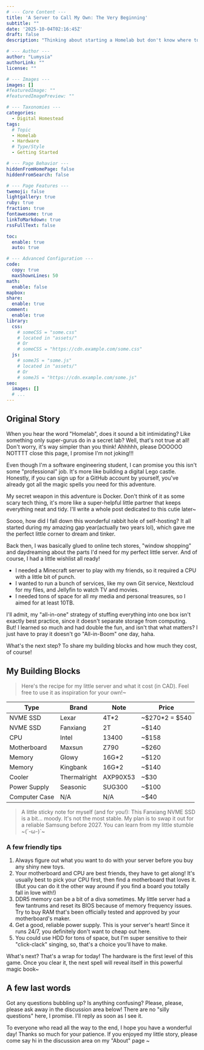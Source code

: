 ```yaml
---
# --- Core Content ---
title: 'A Server to Call My Own: The Very Beginning'
subtitle: ""
date: '2025-10-04T02:16:45Z'
draft: false
description: "Thinking about starting a Homelab but don't know where to begin? Follow my journey! In this first post, I share my beginner-friendly hardware list and the story of how I built my very own server for self-hosting."

# --- Author ---
author: "Lumysia"
authorLink: ""
license: ""

# --- Images ---
images: []
#featuredImage: ""
#featuredImagePreview: ""

# --- Taxonomies ---
categories:
  - Digital Homestead
tags:
  # Topic
  - Homelab
  - Hardware
  # Type/Style
  - Getting Started

# --- Page Behavior ---
hiddenFromHomePage: false
hiddenFromSearch: false

# --- Page Features ---
twemoji: false
lightgallery: true
ruby: true
fraction: true
fontawesome: true
linkToMarkdown: true
rssFullText: false

toc:
  enable: true
  auto: true

# --- Advanced Configuration ---
code:
  copy: true
  maxShownLines: 50
math:
  enable: false
mapbox:
share:
  enable: true
comment:
  enable: true
library:
  css:
    # someCSS = "some.css"
    # located in "assets/"
    # Or
    # someCSS = "https://cdn.example.com/some.css"
  js:
    # someJS = "some.js"
    # located in "assets/"
    # Or
    # someJS = "https://cdn.example.com/some.js"
seo:
  images: []
  # ...
---
```


## Original Story

When you hear the word "Homelab", does it sound a bit intimidating? Like something only super-gurus do in a secret lab? Well, that's not true at all! Don't worry, it's way simpler than you think! Ahhhhh, please DOOOOO NOTTTT close this page, I promise I'm not joking!!!

Even though I'm a software engineering student, I can promise you this isn't some "professional" job. It's more like building a digital Lego castle. Honestly, if you can sign up for a GitHub account by yourself, you've already got all the magic spells you need for this adventure.

My secret weapon in this adventure is Docker. Don't think of it as some scary tech thing, it's more like a super-helpful little partner that keeps everything neat and tidy. I'll write a whole post dedicated to this cutie later~

Soooo, how did I fall down this wonderful rabbit hole of self-hosting? It all started during my amazing gap year(actually two years lol), which gave me the perfect little corner to dream and tinker.

Back then, I was basically glued to online tech stores, "window shopping" and daydreaming about the parts I'd need for my perfect little server. And of course, I had a little wishlist all ready!

- I needed a Minecraft server to play with my friends, so it required a CPU with a little bit of punch.
- I wanted to run a bunch of services, like my own Git service, Nextcloud for my files, and Jellyfin to watch TV and movies.
- I needed tons of space for all my media and personal treasures, so I aimed for at least 10TB.

I'll admit, my "all-in-one" strategy of stuffing everything into one box isn't exactly best practice, since it doesn't separate storage from computing. But! I learned so much and had double the fun, and isn't that what matters? I just have to pray it doesn't go "All-in-Boom" one day, haha.

What's the next step? To share my building blocks and how much they cost, of course!

## My Building Blocks

> Here's the recipe for my little server and what it cost (in CAD). Feel free to use it as inspiration for your own!~

| Type | Brand | Note | Price |
| - | - | - | - |
| NVME SSD | Lexar | 4T*2 | ~$270*2 = $540 |
| NVME SSD | Fanxiang | 2T | ~$140 |
| CPU | Intel | 13400 | ~$158 |
| Motherboard | Maxsun | Z790 | ~$260 |
| Memory | Glowy | 16G*2 | ~$120 |
| Memory | Kingbank | 16G*2 | ~$140 |
| Cooler | Thermalright | AXP90X53 | ~$30 |
| Power Supply | Seasonic | SUG300 | ~$100 |
| Computer Case | N/A | N/A | ~$40 |

> A little sticky note for myself (and for you!): This Fanxiang NVME SSD is a bit... moody. It's not the most stable. My plan is to swap it out for a reliable Samsung before 2027. You can learn from my little stumble ~(´-ω-)`~

### A few friendly tips

1. Always figure out what you want to do with your server before you buy any shiny new toys.
2. Your motherboard and CPU are best friends, they have to get along! It's usually best to pick your CPU first, then find a motherboard that loves it. (But you can do it the other way around if you find a board you totally fall in love with!)
3. DDR5 memory can be a bit of a diva sometimes. My little server had a few tantrums and reset its BIOS because of memory frequency issues. Try to buy RAM that's been officially tested and approved by your motherboard's maker.
4. Get a good, reliable power supply. This is your server's heart! Since it runs 24/7, you definitely don't want to cheap out here.
5. You could use HDD for tons of space, but I'm super sensitive to their "click-clack" singing, so, that's a choice you'll have to make.

What's next? That's a wrap for today! The hardware is the first level of this game. Once you clear it, the next spell will reveal itself in this powerful magic book~

## A few last words

Got any questions bubbling up? Is anything confusing? Please, please, please ask away in the discussion area below! There are no "silly questions" here, I promise. I'll reply as soon as I see it.

To everyone who read all the way to the end, I hope you have a wonderful day! Thanks so much for your patience. If you enjoyed my little story, please come say hi in the discussion area on my "About" page ~
